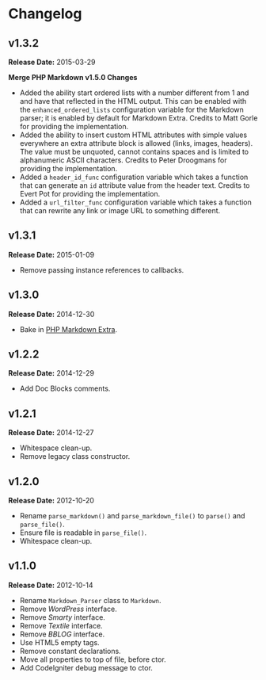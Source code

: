 # Changelog

## v1.3.2

**Release Date:** 2015-03-29

**Merge PHP Markdown v1.5.0 Changes**

- Added the ability start ordered lists with a number different from 1 and and
  have that reflected in the HTML output. This can be enabled with the
  `enhanced_ordered_lists` configuration variable for the Markdown parser; it
  is enabled by default for Markdown Extra. Credits to Matt Gorle for
  providing the implementation.
- Added the ability to insert custom HTML attributes with simple values
  everywhere an extra attribute block is allowed (links, images, headers). The
  value must be unquoted, cannot contains spaces and is limited to
  alphanumeric ASCII characters. Credits to Peter Droogmans for providing the
  implementation.
- Added a `header_id_func` configuration variable which takes a function that
  can generate an `id` attribute value from the header text. Credits to Evert
  Pot for providing the implementation.
- Added a `url_filter_func` configuration variable which takes a function that
  can rewrite any link or image URL to something different.

## v1.3.1

**Release Date:** 2015-01-09

- Remove passing instance references to callbacks.

## v1.3.0

**Release Date:** 2014-12-30

- Bake in [PHP Markdown Extra](https://michelf.ca/projects/php-markdown/extra/).

## v1.2.2

**Release Date:** 2014-12-29

- Add Doc Blocks comments.

## v1.2.1

**Release Date:** 2014-12-27

- Whitespace clean-up.
- Remove legacy class constructor.

## v1.2.0

**Release Date:** 2012-10-20

- Rename `parse_markdown()` and `parse_markdown_file()` to `parse()` and `parse_file()`.
- Ensure file is readable in `parse_file()`.
- Whitespace clean-up.

## v1.1.0

**Release Date:** 2012-10-14

- Rename `Markdown_Parser` class to `Markdown`.
- Remove *WordPress* interface.
- Remove *Smarty* interface.
- Remove *Textile* interface.
- Remove *BBLOG* interface.
- Use HTML5 empty tags.
- Remove constant declarations.
- Move all properties to top of file, before ctor.
- Add CodeIgniter debug message to ctor.
